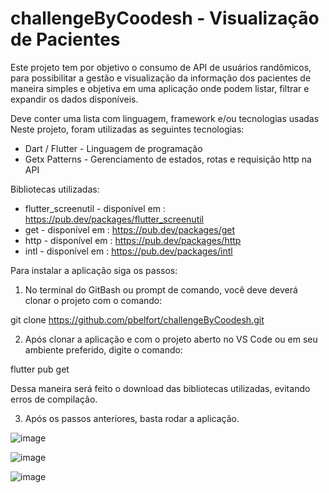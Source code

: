 # challengeByCoodesh - Visualização de Pacientes



Este projeto tem por objetivo o consumo de API de usuários randômicos, para possibilitar a gestão e visualização da informação dos pacientes de maneira simples e objetiva em uma aplicação onde podem listar, filtrar e expandir os dados disponíveis.

Deve conter uma lista com linguagem, framework e/ou tecnologias usadas
Neste projeto, foram utilizadas as seguintes tecnologias:
* Dart / Flutter - Linguagem de programação
* Getx Patterns - Gerenciamento de estados, rotas e requisição http na API

Bibliotecas utilizadas:
* flutter_screenutil - disponível em : https://pub.dev/packages/flutter_screenutil
* get - disponível em : https://pub.dev/packages/get
* http - disponível em : https://pub.dev/packages/http
* intl - disponível em : https://pub.dev/packages/intl

Para instalar a aplicação siga os passos:
1) No terminal do GitBash ou prompt de comando, você deve deverá clonar o projeto com o comando:

git clone https://github.com/pbelfort/challengeByCoodesh.git

2) Após clonar a aplicação e com o projeto aberto no VS Code ou em seu ambiente preferido, digite o comando:

flutter pub get

Dessa maneira será feito o download das bibliotecas utilizadas, evitando erros de compilação.

3) Após os passos anteriores, basta rodar a aplicação.


![image](https://user-images.githubusercontent.com/42588868/161904156-517818a2-07c6-4fcf-856f-92de098a9b1e.png)

![image](https://user-images.githubusercontent.com/42588868/161904002-96738a75-3672-4ca5-98c6-d43025ff7e16.png)

![image](https://user-images.githubusercontent.com/42588868/161904207-ea2fea8a-4c5b-446b-bc04-269cfa07d82e.png)

